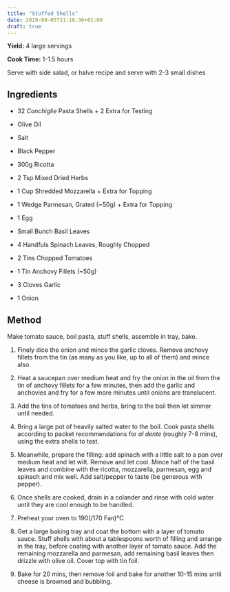 ```yaml
---
title: "Stuffed Shells"
date: 2019-09-05T21:18:36+01:00
draft: true
---
```


**Yield:** 4 large servings

**Cook Time:** 1-1.5 hours


Serve with side salad, or halve recipe and serve with 2-3 small dishes


## Ingredients

  

- 32 *Conchiglie* Pasta Shells + 2 Extra for Testing

- Olive Oil

- Salt

- Black Pepper

- 300g Ricotta

- 2 Tsp Mixed Dried Herbs

- 1 Cup Shredded Mozzarella + Extra for Topping

- 1 Wedge Parmesan, Grated (~50g) + Extra for Topping

- 1 Egg

- Small Bunch Basil Leaves

- 4 Handfuls Spinach Leaves, Roughly Chopped

- 2 Tins Chopped Tomatoes

- 1 Tin Anchovy Fillets (~50g)

- 3 Cloves Garlic

- 1 Onion

  

## Method

Make tomato sauce, boil pasta, stuff shells, assemble in tray, bake.

1. Finely dice the onion and mince the garlic cloves. Remove anchovy fillets from the tin (as many as you like, up to all of them) and mince also.

2. Heat a saucepan over medium heat and fry the onion in the oil from the tin of anchovy fillets for a few minutes, then add the garlic and anchovies and fry for a few more minutes until onions are translucent.

3. Add the tins of tomatoes and herbs, bring to the boil then let simmer until needed.

4. Bring a large pot of heavily salted water to the boil. Cook pasta shells according to packet recommendations for *al dente* (roughly 7-8 mins), using the extra shells to test.

5. Meanwhile, prepare the filling: add spinach with a little salt to a pan over medium heat and let wilt. Remove and let cool. Mince half of the basil leaves and combine with the ricotta, mozzarella, parmesan, egg and spinach and mix well. Add salt/pepper to taste (be generous with pepper).

6. Once shells are cooked, drain in a colander and rinse with cold water until they are cool enough to be handled.

7. Preheat your oven to 190(/170 Fan)°C

8. Get a large baking tray and coat the bottom with a layer of tomato sauce. Stuff shells with about a tablespoons worth of filling and arrange in the tray, before coating with another layer of tomato sauce. Add the remaining mozzarella and parmesan, add remaining basil leaves then drizzle with olive oil. Cover top with tin foil.

9. Bake for 20 mins, then remove foil and bake for another 10-15 mins until cheese is browned and bubbling.
